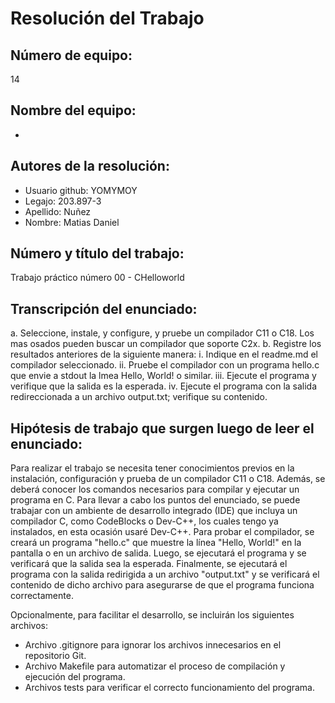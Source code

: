 # Resolución del Trabajo

## Número de equipo:
14

## Nombre del equipo:
-

## Autores de la resolución:
- Usuario github: YOMYMOY
- Legajo: 203.897-3
- Apellido: Nuñez
- Nombre: Matias Daniel

## Número y título del trabajo:
Trabajo práctico número 00 - CHelloworld

## Transcripción del enunciado:
a. Seleccione, instale, y configure, y pruebe un compilador C11 o C18. Los mas
osados pueden buscar un compilador que soporte C2x.
b. Registre los resultados anteriores de la siguiente manera:
i. Indique en el readme.md el compilador seleccionado.
ii. Pruebe el compilador con un programa hello.c que envie a stdout la
lmea Hello, World! o similar.
iii. Ejecute el programa y verifique que la salida es la esperada.
iv. Ejecute el programa con la salida redireccionada a un archivo
output.txt; verifique su contenido.

## Hipótesis de trabajo que surgen luego de leer el enunciado:
Para realizar el trabajo se necesita tener conocimientos previos en la instalación, configuración y prueba de un compilador C11 o C18. Además, se deberá conocer los comandos necesarios para compilar y ejecutar un programa en C.
Para llevar a cabo los puntos del enunciado, se puede trabajar con un ambiente de desarrollo integrado (IDE) que incluya un compilador C, como CodeBlocks o Dev-C++, los cuales tengo ya instalados, en esta ocasión usaré Dev-C++.
Para probar el compilador, se creará un programa "hello.c" que muestre la línea "Hello, World!" en la pantalla o en un archivo de salida. Luego, se ejecutará el programa y se verificará que la salida sea la esperada. Finalmente, se ejecutará el programa con la salida redirigida a un archivo "output.txt" y se verificará el contenido de dicho archivo para asegurarse de que el programa funciona correctamente.

Opcionalmente, para facilitar el desarrollo, se incluirán los siguientes archivos:
- Archivo .gitignore para ignorar los archivos innecesarios en el repositorio Git.
- Archivo Makefile para automatizar el proceso de compilación y ejecución del programa.
- Archivos tests para verificar el correcto funcionamiento del programa.